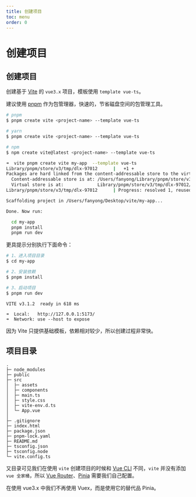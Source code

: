 ```yaml
---
title: 创建项目
toc: menu
order: 0
---
```


<BackTop></BackTop>

# 创建项目

## 创建项目

创建基于 [Vite](https://cn.vitejs.dev/) 的 `vue3.x` 项目，模板使用 `template vue-ts`。

建议使用 [pnpm](https://pnpm.io/zh/) 作为包管理器，快速的，节省磁盘空间的包管理工具。

```bash
# pnpm
$ pnpm create vite <project-name> --template vue-ts

# yarn
$ pnpm create vite <project-name> --template vue-ts

# npm
$ npm create vite@latest <project-name> --template vue-ts
```

```bash
➜  vite pnpm create vite my-app  --template vue-ts
Library/pnpm/store/v3/tmp/dlx-97012      |   +1 +
Packages are hard linked from the content-addressable store to the virtual store.
  Content-addressable store is at: /Users/fanyong/Library/pnpm/store/v3
  Virtual store is at:             Library/pnpm/store/v3/tmp/dlx-97012/node_modules/.pnpm
Library/pnpm/store/v3/tmp/dlx-97012      | Progress: resolved 1, reused 1, downloaded 0, added 1, done

Scaffolding project in /Users/fanyong/Desktop/vite/my-app...

Done. Now run:

  cd my-app
  pnpm install
  pnpm run dev
```

更具提示分别执行下面命令：

```bash
# 1、进入项目目录
$ cd my-app

# 2、安装依赖
$ pnpm install

# 3、启动项目
$ pnpm run dev
```

```base
VITE v3.1.2  ready in 618 ms

➜  Local:   http://127.0.0.1:5173/
➜  Network: use --host to expose
```

<Alert type="info">
  因为 Vite 只提供基础模板，依赖相对较少，所以创建过程非常快。
</Alert>

## 项目目录

```text
.
├─ node_modules
├─ public
├─ src
│  ├─ assets
│  ├─ components
│  ├─ main.ts
│  ├─ style.css
│  ├─ vite-env.d.ts
│  └─ App.vue
│
├─ .gitignore
├─ index.html
├─ package.json
├─ pnpm-lock.yaml
├─ README.md
├─ tsconfig.json
├─ tsconfig.node
└─ vite.config.ts
```

又目录可见我们在使用 `vite` 创建项目的时候和 [Vue CLI](https://cli.vuejs.org/zh/) 不同，`vite` 并没有添加 `vue 全家桶`，所以 [Vue Router](https://router.vuejs.org/zh/)、[Pinia](https://pinia.vuejs.org/) 需要我们自己配置。

<Alert type="warning">
  在使用 vue3.x 中我们不再使用 Vuex，而是使用它的替代品 Pinia。
</Alert>
